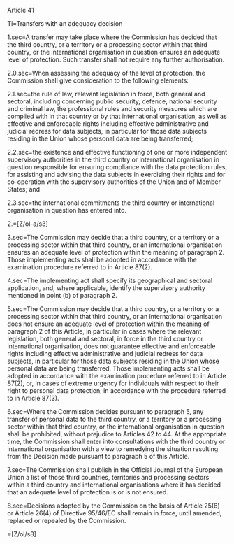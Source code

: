 Article 41

Ti=Transfers with an adequacy decision

1.sec=A transfer may take place where the Commission has decided that the third country, or a territory or a processing sector within that third country, or the international organisation in question ensures an adequate level of protection. Such transfer shall not require any further authorisation.

2.0.sec=When assessing the adequacy of the level of protection, the Commission shall give consideration to the following elements:

2.1.sec=the rule of law, relevant legislation in force, both general and sectoral, including concerning public security, defence, national security and criminal law, the professional rules and security measures which are complied with in that country or by that international organisation, as well as effective and enforceable rights including effective administrative and judicial redress for data subjects, in particular for those data subjects residing in the Union whose personal data are being transferred;

2.2.sec=the existence and effective functioning of one or more independent supervisory authorities in the third country or international organisation in question responsible for ensuring compliance with the data protection rules, for assisting and advising the data subjects in exercising their rights and for co-operation with the supervisory authorities of the Union and of Member States; and

2.3.sec=the international commitments the third country or international organisation in question has entered into.

2.=[Z/ol-a/s3]


3.sec=The Commission may decide that a third country, or a territory or a processing sector within that third country, or an international organisation ensures an adequate level of protection within the meaning of paragraph 2. Those implementing acts shall be adopted in accordance with the examination procedure referred to in Article 87(2).

4.sec=The implementing act shall specify its geographical and sectoral application, and, where applicable, identify the supervisory authority mentioned in point (b) of paragraph 2.

5.sec=The Commission may decide that a third country, or a territory or a processing sector within that third country, or an international organisation does not ensure an adequate level of protection within the meaning of paragraph 2 of this Article, in particular in cases where the relevant legislation, both general and sectoral, in force in the third country or international organisation, does not guarantee effective and enforceable rights including effective administrative and judicial redress for data subjects, in particular for those data subjects residing in the Union whose personal data are being transferred. Those implementing acts shall be adopted in accordance with the examination procedure referred to in Article 87(2), or, in cases of extreme urgency for individuals with respect to their right to personal data protection, in accordance with the procedure referred to in Article 87(3).

6.sec=Where the Commission decides pursuant to paragraph 5, any transfer of personal data to the third country, or a territory or a processing sector within that third country, or the international organisation in question shall be prohibited, without prejudice to Articles 42 to 44. At the appropriate time, the Commission shall enter into consultations with the third country or international organisation with a view to remedying the situation resulting from the Decision made pursuant to paragraph 5 of this Article.

7.sec=The Commission shall publish in the Official Journal of the European Union a list of those third countries, territories and processing sectors within a third country and international organisations where it has decided that an adequate level of protection is or is not ensured.

8.sec=Decisions adopted by the Commission on the basis of Article 25(6) or Article 26(4) of Directive 95/46/EC shall remain in force, until amended, replaced or repealed by the Commission.

=[Z/ol/s8]
